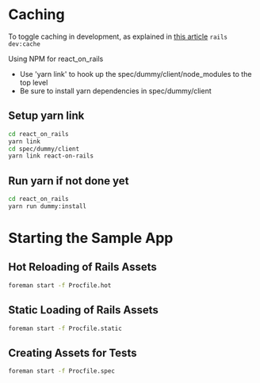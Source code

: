 


# Caching

To toggle caching in development, as explained in [this article](http://guides.rubyonrails.org/caching_with_rails.html#caching-in-development)
`rails dev:cache`


Using NPM for react_on_rails

* Use 'yarn link' to hook up the spec/dummy/client/node_modules to the top level
* Be sure to install yarn dependencies in spec/dummy/client

## Setup yarn link

```sh
cd react_on_rails
yarn link
cd spec/dummy/client
yarn link react-on-rails
```

## Run yarn if not done yet

```sh
cd react_on_rails
yarn run dummy:install 
```

# Starting the Sample App


## Hot Reloading of Rails Assets

```sh
foreman start -f Procfile.hot
```

## Static Loading of Rails Assets
```sh
foreman start -f Procfile.static
```

## Creating Assets for Tests
```sh
foreman start -f Procfile.spec
```

